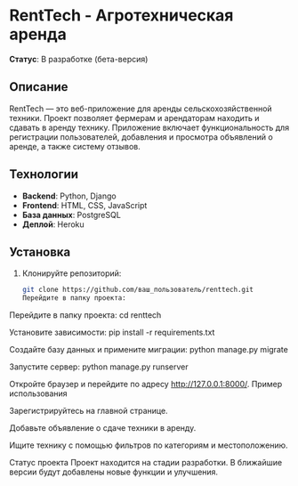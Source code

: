 # RentTech - Агротехническая аренда

**Статус**: В разработке (бета-версия)

## Описание
RentTech — это веб-приложение для аренды сельскохозяйственной техники. Проект позволяет фермерам и арендаторам находить и сдавать в аренду технику. Приложение включает функциональность для регистрации пользователей, добавления и просмотра объявлений о аренде, а также систему отзывов.

## Технологии

- **Backend**: Python, Django
- **Frontend**: HTML, CSS, JavaScript
- **База данных**: PostgreSQL
- **Деплой**: Heroku

## Установка

1. Клонируйте репозиторий:
   ```bash
   git clone https://github.com/ваш_пользователь/renttech.git
   Перейдите в папку проекта:

Перейдите в папку проекта:
cd renttech

Установите зависимости:
pip install -r requirements.txt

Создайте базу данных и примените миграции:
python manage.py migrate

Запустите сервер:
python manage.py runserver

Откройте браузер и перейдите по адресу http://127.0.0.1:8000/.
Пример использования

Зарегистрируйтесь на главной странице.

Добавьте объявление о сдаче техники в аренду.

Ищите технику с помощью фильтров по категориям и местоположению.

Статус проекта
Проект находится на стадии разработки. В ближайшие версии будут добавлены новые функции и улучшения.
